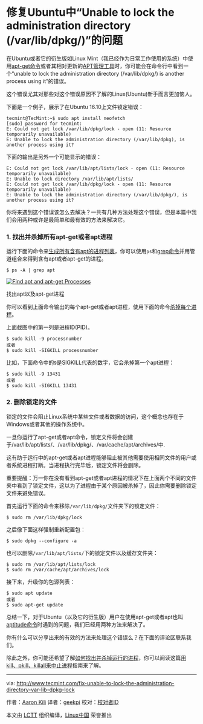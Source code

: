 修复Ubuntu中“Unable to lock the administration directory (/var/lib/dpkg/)”的问题
============================================================

在Ubuntu或者它的衍生版如Linux Mint（我已经作为日常工作使用的系统）中使用[apt-get命令][1]或者其相对更新的[APT管理工具][2]时，你可能会在命令行中看到一个“unable to lock the administration directory (/var/lib/dpkg/) is another process using it”的错误。

这个错误尤其对那些对这个错误原因不了解的Linux(Ubuntu)新手而言更加恼人。

下面是一个例子，展示了在Ubuntu 16.10上文件锁定错误：

```
tecmint@TecMint:~$ sudo apt install neofetch
[sudo] password for tecmint:
E: Could not get lock /var/lib/dpkg/lock - open (11: Resource temporarily unavailable)
E: Unable to lock the administration directory (/var/lib/dpkg), is another process using it?
```

下面的输出是另外一个可能显示的错误：

```
E: Could not get lock /var/lib/apt/lists/lock - open (11: Resource temporarily unavailable)
E: Unable to lock directory /var/lib/apt/lists/ 
E: Could not get lock /var/lib/dpkg/lock - open (11: Resource temporarily unavailable) 
E: Unable to lock the administration directory (/var/lib/dpkg/), is another process using it?
```

你将来遇到这个错误该怎么去解决？一共有几种方法处理这个错误，但是本篇中我们会用两种或许是最简单和最有效的方法来解决它。

### 1\. 找出并杀掉所有apt-get或者apt进程

运行下面的命令来[生成所有含有apt的进程列表][3]，你可以使用`ps`和[grep命令][4]并用管道组合来得到含有apt或者apt-get的进程。

```
$ ps -A | grep apt
```
[
 ![Find apt and apt-get Processes](http://www.tecmint.com/wp-content/uploads/2016/11/find-apt-processes.png) 
][5]

找出apt以及apt-get进程

你可以看到上面命令输出的每个apt-get或者apt进程，使用下面的命令[杀掉每个进程][6]。

上面截图中的第一列是进程ID(PID)。

```
$ sudo kill -9 processnumber
或者
$ sudo kill -SIGKILL processnumber
```

比如，下面命令中的`9`是SIGKILL代表的数字，它会杀掉第一个apt进程：

```
$ sudo kill -9 13431
或者
$ sudo kill -SIGKILL 13431
```

### 2\. 删除锁定的文件

锁定的文件会阻止Linux系统中某些文件或者数据的访问，这个概念也存在于Windows或者其他的操作系统中。

一旦你运行了apt-get或者apt命令，锁定文件将会创建于/var/lib/apt/lists/、/var/lib/dpkg/、/var/cache/apt/archives/中.

这有助于运行中的apt-get或者apt进程能够阻止被其他需要使用相同文件的用户或者系统进程打断。当进程执行完毕后，锁定文件将会删除。

重要提醒：万一你在没有看到apt-get或者apt进程的情况下在上面两个不同的文件夹中看到了锁定文件，这以为了进程由于某个原因被杀掉了，因此你需要删除锁定文件来避免错误。

首先运行下面的命令来移除`/var/lib/dpkg/`文件夹下的锁定文件：

```
$ sudo rm /var/lib/dpkg/lock
```

之后像下面这样强制重新配置包：

```
$ sudo dpkg --configure -a
```

也可以删除`/var/lib/apt/lists/`下的锁定文件以及缓存文件夹：

```
$ sudo rm /var/lib/apt/lists/lock
$ sudo rm /var/cache/apt/archives/lock
```

接下来，升级你的包源列表：

```
$ sudo apt update
或者
$ sudo apt-get update
```

总结一下，对于Ubuntu（以及它的衍生版）用户在使用apt-get或者apt也叫[aptitude命令][7]时遇到的问题，我们已经用两种方法来解决了。

你有什么可以分享出来的有效的方法来处理这个错误么？在下面的评论区联系我们。

除此之外，你可能还希望了解[如何找出并杀掉运行的进程][8]，你可以阅读这篇[用kill、pkill、killall来中止进程][9]指南来了解。

--------------------------------------------------------------------------------

via: http://www.tecmint.com/fix-unable-to-lock-the-administration-directory-var-lib-dpkg-lock

作者：[Aaron Kili][a]
译者：[geekpi](https://github.com/geekpi)
校对：[校对者ID](https://github.com/校对者ID)

本文由 [LCTT](https://github.com/LCTT/TranslateProject) 组织编译，[Linux中国](https://linux.cn/) 荣誉推出

[a]:http://www.tecmint.com/author/aaronkili/
[1]:http://www.tecmint.com/useful-basic-commands-of-apt-get-and-apt-cache-for-package-management/
[2]:http://www.tecmint.com/apt-advanced-package-command-examples-in-ubuntu/
[3]:http://www.tecmint.com/find-linux-processes-memory-ram-cpu-usage/
[4]:http://www.tecmint.com/linux-grep-commands-character-classes-bracket-expressions/
[5]:http://www.tecmint.com/wp-content/uploads/2016/11/find-apt-processes.png
[6]:http://www.tecmint.com/find-and-kill-running-processes-pid-in-linux/
[7]:http://www.tecmint.com/difference-between-apt-and-aptitude/
[8]:http://www.tecmint.com/find-and-kill-running-processes-pid-in-linux/
[9]:http://www.tecmint.com/how-to-kill-a-process-in-linux/
